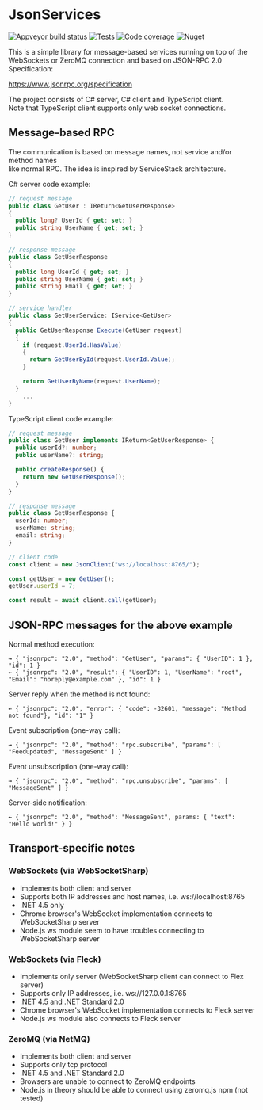 ﻿# JsonServices

[![Appveyor build status](https://ci.appveyor.com/api/projects/status/l8sntux7xbx53rk6?svg=true)](https://ci.appveyor.com/project/yallie/jsonservices)
[![Tests](https://img.shields.io/appveyor/tests/yallie/JsonServices.svg)](https://ci.appveyor.com/project/yallie/JsonServices/build/tests)
[![Code coverage](https://codecov.io/gh/yallie/JsonServices/branch/master/graph/badge.svg)](https://codecov.io/gh/yallie/JsonServices)
![Nuget](https://img.shields.io/nuget/vpre/JsonServices.svg)

This is a simple library for message-based services running on top of the  
WebSockets or ZeroMQ connection and based on JSON-RPC 2.0 Specification:  

https://www.jsonrpc.org/specification

The project consists of C# server, C# client and TypeScript client.  
Note that TypeScript client supports only web socket connections.

## Message-based RPC

The communication is based on message names, not service and/or method names  
like normal RPC. The idea is inspired by ServiceStack architecture.

C# server code example:

```c#
// request message
public class GetUser : IReturn<GetUserResponse>
{
  public long? UserId { get; set; }
  public string UserName { get; set; }
}

// response message
public class GetUserResponse
{
  public long UserId { get; set; }
  public string UserName { get; set; }
  public string Email { get; set; }
}

// service handler
public class GetUserService: IService<GetUser>
{
  public GetUserResponse Execute(GetUser request)
  {
    if (request.UserId.HasValue)
    {
      return GetUserById(request.UserId.Value);
    }

    return GetUserByName(request.UserName);
  }
	...
}
```

TypeScript client code example:

```typescript
// request message
public class GetUser implements IReturn<GetUserResponse> {
  public userId?: number;
  public userName?: string;

  public createResponse() {
    return new GetUserResponse();
  }
}

// response message
public class GetUserResponse {
  userId: number;
  userName: string;
  email: string;
}

// client code
const client = new JsonClient("ws://localhost:8765/");

const getUser = new GetUser();
getUser.userId = 7;

const result = await client.call(getUser);
```

## JSON-RPC messages for the above example

Normal method execution:

```
→ { "jsonrpc": "2.0", "method": "GetUser", "params": { "UserID": 1 }, "id": 1 }
← { "jsonrpc": "2.0", "result": { "UserID": 1, "UserName": "root", "Email": "noreply@example.com" }, "id": 1 }
```

Server reply when the method is not found:

```
← { "jsonrpc": "2.0", "error": { "code": -32601, "message": "Method not found"}, "id": "1" }
```

Event subscription (one-way call):

```
→ { "jsonrpc": "2.0", "method": "rpc.subscribe", "params": [ "FeedUpdated", "MessageSent" ] }
```

Event unsubscription (one-way call):

```
→ { "jsonrpc": "2.0", "method": "rpc.unsubscribe", "params": [ "MessageSent" ] }
```

Server-side notification:

```
← { "jsonrpc": "2.0", "method": "MessageSent", params: { "text": "Hello world!" } }
```

## Transport-specific notes

### WebSockets (via WebSocketSharp)

* Implements both client and server
* Supports both IP addresses and host names, i.e. ws://localhost:8765
* .NET 4.5 only
* Chrome browser's WebSocket implementation connects to WebSocketSharp server
* Node.js ws module seem to have troubles connecting to WebSocketSharp server

### WebSockets (via Fleck)

* Implements only server (WebSocketSharp client can connect to Flex server)
* Supports only IP addresses, i.e. ws://127.0.0.1:8765
* .NET 4.5 and .NET Standard 2.0
* Chrome browser's WebSocket implementation connects to Fleck server
* Node.js ws module also connects to Fleck server

### ZeroMQ (via NetMQ)

* Implements both client and server
* Supports only tcp protocol
* .NET 4.5 and .NET Standard 2.0
* Browsers are unable to connect to ZeroMQ endpoints
* Node.js in theory should be able to connect using zeromq.js npm (not tested)

